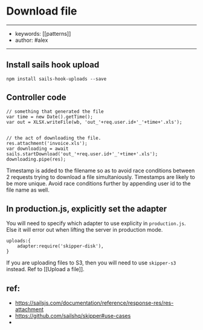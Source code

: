 # Download file
---
- keywords: [[patterns]]
- author: #alex
--- 

## Install sails hook upload
`npm install sails-hook-uploads --save`


## Controller code
```
// something that generated the file
var time = new Date().getTime();
var out = XLSX.writeFile(wb, 'out_'+req.user.id+'_'+time+'.xls');


// the act of downloading the file. 
res.attachment('invoice.xls');
var downloading = await sails.startDownload('out_'+req.user.id+'_'+time+'.xls');
downloading.pipe(res);
```

Timestamp is added to the filename so as to avoid race conditions between 2 requests trying to download a file simultaniously. Timestamps are likely to be more unique. Avoid race conditions further by appending user id to the file name as well. 

## In production.js, explicitly set the adapter
You will need to specify which adapter to use explicity in `production.js`. Else it will error out when lifting the server in production mode. 
```
uploads:{
	adapter:require('skipper-disk'),
}
```

If you are uploading files to S3, then you will need to use `skipper-s3` instead. Ref to [[Upload a file]]. 

## ref: 
- https://sailsjs.com/documentation/reference/response-res/res-attachment
- https://github.com/sailshq/skipper#use-cases
- 
